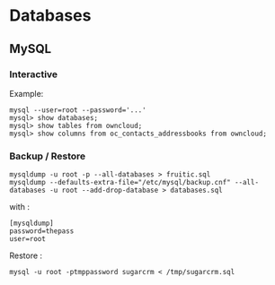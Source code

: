# Databases

## MySQL

### Interactive

Example: 

```
mysql --user=root --password='...'
mysql> show databases;
mysql> show tables from owncloud;
mysql> show columns from oc_contacts_addressbooks from owncloud;

```


### Backup / Restore

```
mysqldump -u root -p --all-databases > fruitic.sql
mysqldump --defaults-extra-file="/etc/mysql/backup.cnf" --all-databases -u root --add-drop-database > databases.sql
```

with :

```
[mysqldump]
password=thepass
user=root
```

Restore : 
```
mysql -u root -ptmppassword sugarcrm < /tmp/sugarcrm.sql
```
